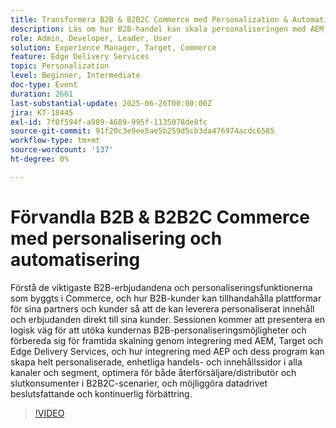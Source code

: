 ```yaml
---
title: Transformera B2B & B2B2C Commerce med Personalization & Automation
description: Läs om hur B2B-handel kan skala personaliseringen med AEM, Target och AEP för att optimera B2B2C-upplevelser och driva datadrivet, enhetligt innehåll och erbjudanden.
role: Admin, Developer, Leader, User
solution: Experience Manager, Target, Commerce
feature: Edge Delivery Services
topic: Personalization
level: Beginner, Intermediate
doc-type: Event
duration: 2661
last-substantial-update: 2025-06-26T00:00:00Z
jira: KT-18445
exl-id: 7f0f594f-a989-4689-995f-1135078de8fc
source-git-commit: 91f20c3e9ee5ae5b259d5cb3da476974acdc6585
workflow-type: tm+mt
source-wordcount: '137'
ht-degree: 0%

---
```


# Förvandla B2B &amp; B2B2C Commerce med personalisering och automatisering

Förstå de viktigaste B2B-erbjudandena och personaliseringsfunktionerna som byggts i Commerce, och hur B2B-kunder kan tillhandahålla plattformar för sina partners och kunder så att de kan leverera personaliserat innehåll och erbjudanden direkt till sina kunder. Sessionen kommer att presentera en logisk väg för att utöka kundernas B2B-personaliseringsmöjligheter och förbereda sig för framtida skalning genom integrering med AEM, Target och Edge Delivery Services, och hur integrering med AEP och dess program kan skapa helt personaliserade, enhetliga handels- och innehållssidor i alla kanaler och segment, optimera för både återförsäljare/distributör och slutkonsumenter i B2B2C-scenarier, och möjliggöra datadrivet beslutsfattande och kontinuerlig förbättring.

>[!VIDEO](https://video.tv.adobe.com/v/3464441/?learn=on&enablevpops)
